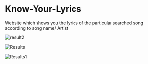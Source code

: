 # Know-Your-Lyrics
Website which shows you the lyrics of the particular searched song according to song name/ Artist






![result2](https://user-images.githubusercontent.com/59758205/119546559-aa5cc680-bdb1-11eb-8084-a74e6e9857c7.PNG)



![Results](https://user-images.githubusercontent.com/59758205/119546427-8ac59e00-bdb1-11eb-94dc-d50962c4d210.PNG)



![Results1](https://user-images.githubusercontent.com/59758205/119546437-8c8f6180-bdb1-11eb-832f-9cd3887a8bd5.PNG)


